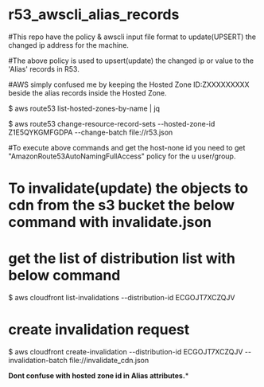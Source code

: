 # r53_awscli_alias_records
#This repo have the policy &amp; awscli input file format to update(UPSERT) the changed ip address for the machine.

#The above policy is used to upsert(update) the changed ip or value to the 'Alias' records in R53.

#AWS simply confused me by keeping the Hosted Zone ID:ZXXXXXXXXX beside the alias records inside the Hosted Zone.

$ aws route53 list-hosted-zones-by-name | jq

$ aws route53 change-resource-record-sets --hosted-zone-id Z1E5QYKGMFGDPA --change-batch file://r53.json

#To execute above commands and get the host-none id you need to get "AmazonRoute53AutoNamingFullAccess" policy for the      u user/group.

# To invalidate(update) the objects to cdn from the s3 bucket the below command with invalidate.json
# get the list of distribution list with below command
$ aws cloudfront list-invalidations --distribution-id ECGOJT7XCZQJV
# create invalidation request 
$ aws cloudfront create-invalidation --distribution-id ECGOJT7XCZQJV --invalidation-batch file://invalidate_cdn.json

****Dont confuse with hosted zone id in Alias attributes.*****

